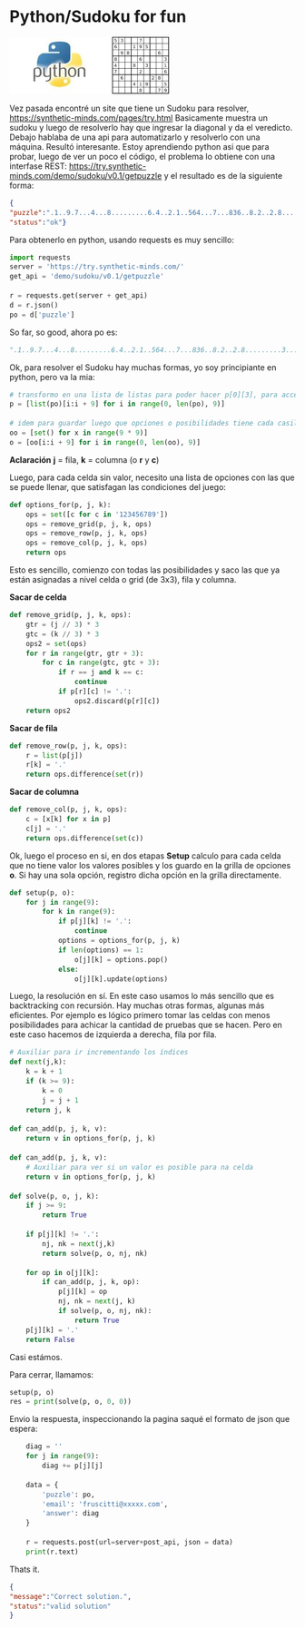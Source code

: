 # Python/Sudoku for fun

![Python](python_100.jpg?raw=true "Python")![Sudoku](sudoku_100.png?raw=true "Sudoku")

Vez pasada encontré un site que tiene un Sudoku para resolver, 
https://synthetic-minds.com/pages/try.html
Basicamente muestra un sudoku y luego de resolverlo hay que ingresar la diagonal y da el veredicto.
Debajo hablaba de una api para automatizarlo y resolverlo con una máquina. Resultó interesante.
Estoy aprendiendo python asi que para probar, luego de ver un poco el código, el problema lo obtiene con una interfase REST:
https://try.synthetic-minds.com/demo/sudoku/v0.1/getpuzzle
y el resultado es de la siguiente forma:
```json
{
"puzzle":".1..9.7...4...8.........6.4..2.1..564...7...836..8.2..2.8.........3...9...5.6..4.",
"status":"ok"}
```

Para obtenerlo en python, usando requests es muy sencillo:

```python
import requests
server = 'https://try.synthetic-minds.com/'
get_api = 'demo/sudoku/v0.1/getpuzzle'

r = requests.get(server + get_api)
d = r.json()
po = d['puzzle']
```
So far, so good, ahora po es:

```python
".1..9.7...4...8.........6.4..2.1..564...7...836..8.2..2.8.........3...9...5.6..4."
```

Ok, para resolver el Sudoku hay muchas formas, yo soy principiante en python, pero va la mia:

```python
# transformo en una lista de listas para poder hacer p[0][3], para acceder a la 4 columna de la fila 0 (base 0)
p = [list(po)[i:i + 9] for i in range(0, len(po), 9)]

# idem para guardar luego que opciones o posibilidades tiene cada casilla.
oo = [set() for x in range(9 * 9)]
o = [oo[i:i + 9] for i in range(0, len(oo), 9)]
```
**Aclaración** **j** = fila, **k** = columna (o **r** y **c**)

Luego, para cada celda sin valor, necesito una lista de opciones con las que se puede llenar, que satisfagan las condiciones del juego:

```python
def options_for(p, j, k):
    ops = set([c for c in '123456789'])
    ops = remove_grid(p, j, k, ops)
    ops = remove_row(p, j, k, ops)
    ops = remove_col(p, j, k, ops)
    return ops
```
Esto es sencillo, comienzo con todas las posibilidades y saco las que ya están asignadas a nivel celda o grid (de 3x3), fila y columna.

**Sacar de celda**
```python
def remove_grid(p, j, k, ops):
    gtr = (j // 3) * 3
    gtc = (k // 3) * 3
    ops2 = set(ops)
    for r in range(gtr, gtr + 3):
        for c in range(gtc, gtc + 3):
            if r == j and k == c:
                continue
            if p[r][c] != '.':
                ops2.discard(p[r][c])
    return ops2
```
**Sacar de fila**
```python
def remove_row(p, j, k, ops):
    r = list(p[j])
    r[k] = '.'
    return ops.difference(set(r))
```

**Sacar de columna**
```python
def remove_col(p, j, k, ops):
    c = [x[k] for x in p]
    c[j] = '.'
    return ops.difference(set(c))
```

Ok, luego el proceso en si, en dos etapas
**Setup** calculo para cada celda que no tiene valor los valores posibles y los guardo en la grilla de opciones **o**. Si hay una sola opción, registro dicha opción en la grilla directamente.

```python
def setup(p, o):
    for j in range(9):
        for k in range(9):
            if p[j][k] != '.':
                continue
            options = options_for(p, j, k)
            if len(options) == 1:
                o[j][k] = options.pop()
            else:
                o[j][k].update(options)
```

Luego, la resolución en sí. En este caso usamos lo más sencillo que es backtracking con recursión. Hay muchas otras formas, algunas más eficientes. Por ejemplo es lógico primero tomar las celdas con menos posibilidades para achicar la cantidad de pruebas que se hacen. Pero en este caso hacemos de izquierda a derecha, fila por fila.

```python
# Auxiliar para ir incrementando los índices
def next(j,k):
    k = k + 1
    if (k >= 9):
        k = 0
        j = j + 1
    return j, k

def can_add(p, j, k, v):
    return v in options_for(p, j, k)

def can_add(p, j, k, v):
    # Auxiliar para ver si un valor es posible para na celda 
    return v in options_for(p, j, k)
    
def solve(p, o, j, k):
    if j >= 9:
        return True

    if p[j][k] != '.':
        nj, nk = next(j,k)
        return solve(p, o, nj, nk)

    for op in o[j][k]:
        if can_add(p, j, k, op):
            p[j][k] = op
            nj, nk = next(j, k)
            if solve(p, o, nj, nk):
                return True
    p[j][k] = '.'
    return False
```
Casi estámos.

Para cerrar, llamamos:

```python
setup(p, o)
res = print(solve(p, o, 0, 0))
```

Envio la respuesta, inspeccionando la pagina saqué el formato de json que espera:

```python
    diag = ''
    for j in range(9):
        diag += p[j][j]

    data = {
        'puzzle': po,
        'email': 'fruscitti@xxxxx.com',
        'answer': diag
    }

    r = requests.post(url=server+post_api, json = data)
    print(r.text)
```

Thats it.

```json
{
"message":"Correct solution.",
"status":"valid solution"
}
```
